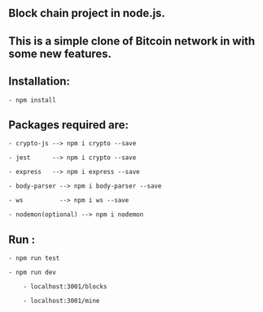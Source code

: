 ## Block chain project in node.js.

## This is a simple clone of Bitcoin network in with some new features.

## Installation:
    - npm install

## Packages required are:

    - crypto-js --> npm i crypto --save

    - jest      --> npm i crypto --save

    - express   --> npm i express --save

    - body-parser --> npm i body-parser --save

    - ws          --> npm i ws --save  

    - nodemon(optional) --> npm i nodemon

## Run :

    - npm run test

    - npm run dev

        - localhost:3001/blocks

        - localhost:3001/mine
